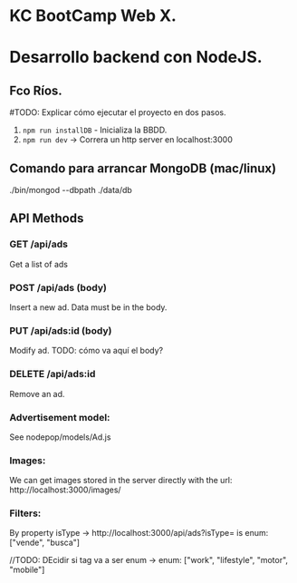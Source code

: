 # KC BootCamp Web X. 
# Desarrollo backend con NodeJS. 
## Fco Ríos.

#TODO: Explicar cómo ejecutar el proyecto en dos pasos. 
  1. `npm run installDB` - Inicializa la BBDD.
  2. `npm run dev` -> Correra un http server en localhost:3000

## Comando para arrancar MongoDB (mac/linux)
./bin/mongod --dbpath ./data/db

## API Methods
### GET /api/ads
Get a list of ads

### POST /api/ads (body)
Insert a new ad. Data must be in the body.

### PUT /api/ads:id (body)
Modify ad. TODO: cómo va aquí el body?

### DELETE /api/ads:id 
Remove an ad.

### Advertisement model:
See nodepop/models/Ad.js

### Images:
We can get images stored in the server directly with the url:
http://localhost:3000/images/<nombreRecurso>

### Filters:
By property isType -> http://localhost:3000/api/ads?isType=<value>
  <value> is enum: ["vende", "busca"]

//TODO: DEcidir si tag va a ser enum -> enum: ["work", "lifestyle", "motor", "mobile"]